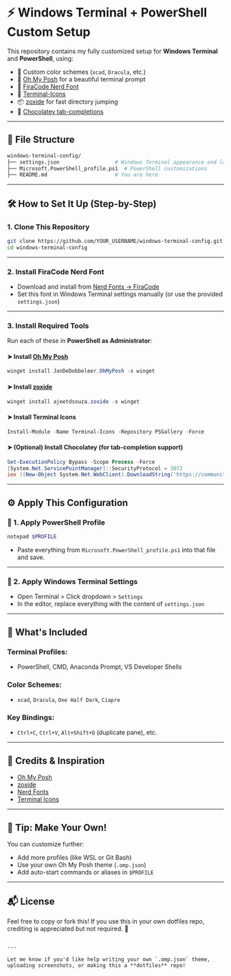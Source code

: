 
# ⚡ Windows Terminal + PowerShell Custom Setup

This repository contains my fully customized setup for **Windows Terminal** and **PowerShell**, using:

- 🎨 Custom color schemes (`xcad`, `Dracula`, etc.)
- 🧠 [Oh My Posh](https://ohmyposh.dev) for a beautiful terminal prompt
- 💠 [FiraCode Nerd Font](https://www.nerdfonts.com/font-downloads)
- 📁 [Terminal-Icons](https://www.powershellgallery.com/packages/Terminal-Icons)
- 📦 [zoxide](https://github.com/ajeetdsouza/zoxide) for fast directory jumping
- 🍫 [Chocolatey tab-completions](https://ch0.co/tab-completion)

---

## 📁 File Structure

```bash
windows-terminal-config/
├── settings.json                  # Windows Terminal appearance and layout
├── Microsoft.PowerShell_profile.ps1  # PowerShell customizations
├── README.md                      # You are here
````

---

## 🛠️ How to Set It Up (Step-by-Step)

### 1. Clone This Repository

```bash
git clone https://github.com/YOUR_USERNAME/windows-terminal-config.git
cd windows-terminal-config
```

---

### 2. Install FiraCode Nerd Font

* Download and install from [Nerd Fonts → FiraCode](https://www.nerdfonts.com/font-downloads)
* Set this font in Windows Terminal settings manually (or use the provided `settings.json`)

---

### 3. Install Required Tools

Run each of these in **PowerShell as Administrator**:

#### ➤ Install [Oh My Posh](https://ohmyposh.dev)

```powershell
winget install JanDeDobbeleer.OhMyPosh -s winget
```

#### ➤ Install [zoxide](https://github.com/ajeetdsouza/zoxide)

```powershell
winget install ajeetdsouza.zoxide -s winget
```

#### ➤ Install Terminal Icons

```powershell
Install-Module -Name Terminal-Icons -Repository PSGallery -Force
```

#### ➤ (Optional) Install Chocolatey (for tab-completion support)

```powershell
Set-ExecutionPolicy Bypass -Scope Process -Force
[System.Net.ServicePointManager]::SecurityProtocol = 3072
iex ((New-Object System.Net.WebClient).DownloadString('https://community.chocolatey.org/install.ps1'))
```

---

## ⚙️ Apply This Configuration

### 📄 1. Apply PowerShell Profile

```powershell
notepad $PROFILE
```

* Paste everything from `Microsoft.PowerShell_profile.ps1` into that file and save.

---

### 🧱 2. Apply Windows Terminal Settings

* Open Terminal > Click dropdown > `Settings`
* In the editor, replace everything with the content of `settings.json`

---

## 🧾 What's Included

### Terminal Profiles:

* PowerShell, CMD, Anaconda Prompt, VS Developer Shells

### Color Schemes:

* `xcad`, `Dracula`, `One Half Dark`, `Ciapre`

### Key Bindings:

* `Ctrl+C`, `Ctrl+V`, `Alt+Shift+D` (duplicate pane), etc.

---

## 🙌 Credits & Inspiration

* [Oh My Posh](https://ohmyposh.dev)
* [zoxide](https://github.com/ajeetdsouza/zoxide)
* [Nerd Fonts](https://www.nerdfonts.com/)
* [Terminal Icons](https://github.com/devblackops/Terminal-Icons)

---

## 🧠 Tip: Make Your Own!

You can customize further:

* Add more profiles (like WSL or Git Bash)
* Use your own Oh My Posh theme (`.omp.json`)
* Add auto-start commands or aliases in `$PROFILE`

---

## 📬 License

Feel free to copy or fork this! If you use this in your own dotfiles repo, crediting is appreciated but not required. 💙

```

---

Let me know if you'd like help writing your own `.omp.json` theme, uploading screenshots, or making this a **dotfiles** repo!
```


